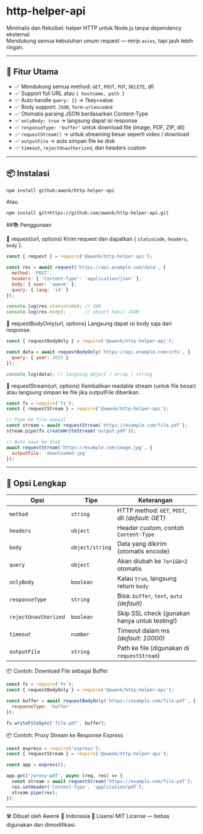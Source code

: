 # http-helper-api

Minimalis dan fleksibel: helper HTTP untuk Node.js tanpa dependency eksternal.  
Mendukung semua kebutuhan umum request — mirip `axios`, tapi jauh lebih ringan.

---

## 🚀 Fitur Utama

- ✅ Mendukung semua method: `GET`, `POST`, `PUT`, `DELETE`, dll
- ✅ Support full URL atau `{ hostname, path }`
- ✅ Auto handle `query: {}` → ?key=value
- ✅ Body support: `JSON`, `form-urlencoded`
- ✅ Otomatis parsing JSON berdasarkan Content-Type
- ✅ `onlyBody: true` → langsung dapat isi response
- ✅ `responseType: 'buffer'` untuk download file (image, PDF, ZIP, dll)
- ✅ `requestStream()` → untuk streaming besar seperti video / download
- ✅ `outputFile` → auto simpan file ke disk
- ✅ `timeout`, `rejectUnauthorized`, dan headers custom

---

## 📦 Instalasi

```bash
npm install github:awenk/http-helper-api
```
Atau
```bash
npm install git+https://github.com/awenk/http-helper-api.git
```

##📚  Penggunaan

🔹 request(url, options)
Kirim request dan dapatkan { `statusCode`, `headers`, `body` }.
```js
const { request } = require('@awenk/http-helper-api');

const res = await request('https://api.example.com/data', {
  method: 'POST',
  headers: { 'Content-Type': 'application/json' },
  body: { user: 'awenk' },
  query: { lang: 'id' }
});

console.log(res.statusCode); // 200
console.log(res.body);       // object hasil JSON
```
🔹 requestBodyOnly(url, options)
Langsung dapat isi body saja dari response.
```js
const { requestBodyOnly } = require('@awenk/http-helper-api');

const data = await requestBodyOnly('https://api.example.com/info', {
  query: { year: 2025 }
});

console.log(data); // langsung object / array / string
```
🔹 requestStream(url, options)
Kembalikan readable stream (untuk file besar) atau langsung simpan ke file jika outputFile diberikan.
```js
const fs = require('fs');
const { requestStream } = require('@awenk/http-helper-api');

// Pipe ke file manual
const stream = await requestStream('https://example.com/file.pdf');
stream.pipe(fs.createWriteStream('output.pdf'));

// Auto save ke disk
await requestStream('https://example.com/image.jpg', {
  outputFile: 'downloaded.jpg'
});
```
---

## 🧾 Opsi Lengkap
| Opsi                 | Tipe            | Keterangan                                       |
| -------------------- | --------------- | ------------------------------------------------ |
| `method`             | `string`        | HTTP method: `GET`, `POST`, dll *(default: GET)* |
| `headers`            | `object`        | Header custom, contoh `Content-Type`             |
| `body`               | `object/string` | Data yang dikirim (otomatis encode)              |
| `query`              | `object`        | Akan diubah ke `?a=1&b=2` otomatis               |
| `onlyBody`           | `boolean`       | Kalau `true`, langsung return `body`             |
| `responseType`       | `string`        | Bisa: `buffer`, `text`, `auto` *(default)*       |
| `rejectUnauthorized` | `boolean`       | Skip SSL check (gunakan hanya untuk testing!)    |
| `timeout`            | `number`        | Timeout dalam ms *(default: 10000)*              |
| `outputFile`         | `string`        | Path ke file (digunakan di `requestStream`)      |

📦 Contoh: Download File sebagai Buffer
```js
const fs = require('fs');
const { requestBodyOnly } = require('@awenk/http-helper-api');

const buffer = await requestBodyOnly('https://example.com/file.pdf', {
  responseType: 'buffer'
});

fs.writeFileSync('file.pdf', buffer);
```
📦 Contoh: Proxy Stream ke Response Express
```js
const express = require('express');
const { requestStream } = require('@awenk/http-helper-api');

const app = express();

app.get('/proxy-pdf', async (req, res) => {
  const stream = await requestStream('https://example.com/file.pdf');
  res.setHeader('Content-Type', 'application/pdf');
  stream.pipe(res);
});
```
---

🛠 Dibuat oleh Awenk 📍 Indonesia
📄 Lisensi
MIT License — bebas digunakan dan dimodifikasi.


